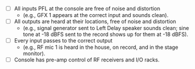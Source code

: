 - [ ] All inputs PFL at the console are free of noise and distortion
  - (e.g., GFX 1 appears at the correct input and sounds clean).
- [ ] All outputs are heard at their locations, free of noise and distortion
  - (e.g., signal generator sent to Left Delay speaker sounds clean; sine tone at -18 dBFS sent to the record shows up for them at -18 dBFS).
- [ ] Every input passes to the correct output
  - (e.g., RF mic 1 is heard in the house, on record, and in the stage monitor).
- [ ] Console has pre-amp control of RF receivers and I/O racks.